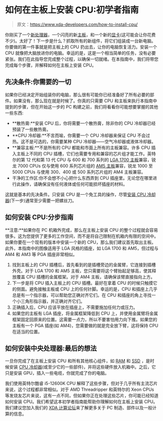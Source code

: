 # 如何在主板上安装 CPU:初学者指南

> 原文：<https://www.xda-developers.com/how-to-install-cpu/>

你刚买了一个[新处理器](https://www.xda-developers.com/best-cpus/)，一个闪亮的新[主板](https://www.xda-developers.com/best-motherboard/)，和一个新的[显卡](https://www.xda-developers.com/best-graphics-cards/)(这可能会让你花费不少)。太好了！下一步是什么？抓取所有的新组件，将它们组装成一台新电脑。你要做的第一件事就是把主板上的 CPU 扔出去，让你的电脑恢复活力。安装一个 CPU 就像把大脑放进你的电脑。幸运的是，这是一个相当简单的任务，没有必要紧张。我们在此指导您完成整个过程，以确保一切就绪。在本指南中，我们将带您完成每个步骤，并解释如何在主板上安装 CPU。

## 先决条件:你需要的一切

如果你已经决定开始组装你的电脑，那么很有可能你已经准备好了所有必要的部件。如果没有，那么现在就是时候了。你真的只需要 CPU 和主板来执行本指南中提到的步骤，但在开始这一步的 PC 构建之前，我们将看看你可能想要掌握的其他一些东西:

*   **散热膏:**安装 CPU 后，你将需要一个散热膏，除非你的 CPU 冷却器已经预装了一些散热膏。
*   **CPU 冷却器:**不言而喻，你需要一个 CPU 冷却器来保证 CPU 不会过热。这不是可选的，你需要某种 CPU 冷却器——空气冷却器或液体冷却器。
*   **兼容主板:**不是所有的 CPU 都能和市面上所有的主板兼容。许多 CPU 插入主板上不同的 CPU 插槽，它们也需要专用和兼容的芯片组才能工作。英特尔的第 12 代和第 13 代 CPU 与 600 和 700 系列的 [LGA 1700 主板](https://www.xda-developers.com/best-lga-1700-motherboard/)兼容，锐龙 7000 CPUs 仅与使用 600 系列芯片组的 [AM5 主板](https://www.xda-developers.com/best-am5-motherboards/)兼容，锐龙 1000 至 5000 CPUs 与使用 300、400 或 500 系列芯片组的 AM4 主板兼容。
*   干净的工作区:你不会想不小心把什么东西弄到 CPU 插座里。无论您在哪里进行此操作，请确保没有任何液体或任何可能损坏插座的材料。

这就是基本的先决条件。只安装 CPU 是一个免工具的操作，尽管[安装 CPU 冷却器](https://www.xda-developers.com/how-to-install-cpu-cooler/)(下一步)通常至少需要一把螺丝刀。

## 如何安装 CPU:分步指南

**注意:**如果你在 PC 机箱外完成，那么在主板上安装 CPU 的整个过程就会容易很多。这为您提供了更多的工作空间，而不是将自己限制在机箱内有限的空间中。如果你要在一个现有的版本中安装一个新的 CPU，那么我们建议首先取出主板。此外，本指南中的图像适用于 LGA 风格的插座，如 LGA 1700 和 AM5，但过程与 AM4 和 AM3 等 PGA 插座非常相似。

1.  找到主板上的 CPU 插槽后，首先看到的是插槽旁边的金属臂，它连接到插槽外壳。对于 LGA 1700 和 AM5 主板，您只需要将这个臂抬起足够高，使其释放覆盖 CPU 插槽的金属框架。对于 AM4 主板，请确保该臂直接指向上方。
2.  下一步是将 CPU 插入主板上的 CPU 插槽。最好在拿着 CPU 的时候只触摸它的侧面。避免接触主板或 CPU 上的任何针脚。幸运的是，CPU 和插座上几乎总是有一个指示器，可以帮助您正确对齐它们。在 CPU 和插座的角上寻找一个小三角形指示器，并正确对齐它们。
3.  正确插入后，CPU 应该平放在插座上，不需要施加任何力或压力。
4.  如果您的主板有 LGA 插座，将金属框架降低到 CPU 上，并使用金属臂将金属框架固定回原来的位置。这需要一点力，所以不要害怕用力向下推。如果您的主板有一个 PGA 插座(如 AM4)，您需要做的就是完全放下臂，这将保持 CPU 在适当的位置。

## 如何安装中央处理器:最后的想法

一旦你完成了在主板上安装 CPU 和所有其他核心组件，如 [RAM](https://www.xda-developers.com/best-ddr5-ram/) 和 [SSD](https://www.xda-developers.com/best-m-2-ssd/) ，是时候安装 [CPU 冷却器](http://www.xda-developers.com/how-to-install-cpu-cooler/)(或至少它的一些部件)，并将这些硬件放入机箱中。之后，它只是安装 GPU，插入一些电缆，你就完成了你的电脑。

我们使用英特尔酷睿 i5-12600K CPU 解释了这些步骤，但对于几乎所有主流芯片来说，这个过程都非常相似。对于 AMD Threadripper 和英特尔的 Xeon CPUs 等发烧友芯片来说，这有一点不同，但如果你正在处理这些芯片，你可能已经知道如何安装 CPU。我们希望这本初学者指南能帮助你理解如何在主板上安装 CPU。我们建议您加入我们的 [XDA 计算论坛](https://forum.xda-developers.com/c/xda-computing.12289/)来了解更多关于 PC 制造、部件以及一般计算的信息。